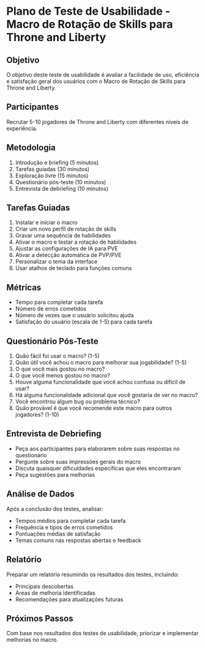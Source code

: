 
# Plano de Teste de Usabilidade - Macro de Rotação de Skills para Throne and Liberty

## Objetivo
O objetivo deste teste de usabilidade é avaliar a facilidade de uso, eficiência e satisfação geral dos usuários com o Macro de Rotação de Skills para Throne and Liberty.

## Participantes
Recrutar 5-10 jogadores de Throne and Liberty com diferentes níveis de experiência.

## Metodologia
1. Introdução e briefing (5 minutos)
2. Tarefas guiadas (30 minutos)
3. Exploração livre (15 minutos)
4. Questionário pós-teste (10 minutos)
5. Entrevista de debriefing (10 minutos)

## Tarefas Guiadas
1. Instalar e iniciar o macro
2. Criar um novo perfil de rotação de skills
3. Gravar uma sequência de habilidades
4. Ativar o macro e testar a rotação de habilidades
5. Ajustar as configurações de IA para PVE
6. Ativar a detecção automática de PVP/PVE
7. Personalizar o tema da interface
8. Usar atalhos de teclado para funções comuns

## Métricas
- Tempo para completar cada tarefa
- Número de erros cometidos
- Número de vezes que o usuário solicitou ajuda
- Satisfação do usuário (escala de 1-5) para cada tarefa

## Questionário Pós-Teste
1. Quão fácil foi usar o macro? (1-5)
2. Quão útil você achou o macro para melhorar sua jogabilidade? (1-5)
3. O que você mais gostou no macro?
4. O que você menos gostou no macro?
5. Houve alguma funcionalidade que você achou confusa ou difícil de usar?
6. Há alguma funcionalidade adicional que você gostaria de ver no macro?
7. Você encontrou algum bug ou problema técnico?
8. Quão provável é que você recomende este macro para outros jogadores? (1-10)

## Entrevista de Debriefing
- Peça aos participantes para elaborarem sobre suas respostas no questionário
- Pergunte sobre suas impressões gerais do macro
- Discuta quaisquer dificuldades específicas que eles encontraram
- Peça sugestões para melhorias

## Análise de Dados
Após a conclusão dos testes, analisar:
- Tempos médios para completar cada tarefa
- Frequência e tipos de erros cometidos
- Pontuações médias de satisfação
- Temas comuns nas respostas abertas e feedback

## Relatório
Preparar um relatório resumindo os resultados dos testes, incluindo:
- Principais descobertas
- Áreas de melhoria identificadas
- Recomendações para atualizações futuras

## Próximos Passos
Com base nos resultados dos testes de usabilidade, priorizar e implementar melhorias no macro.
